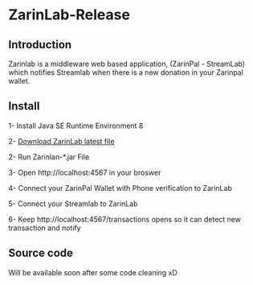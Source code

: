 # ZarinLab-Release

## Introduction
Zarinlab is a middleware web based application, (ZarinPal - StreamLab) which notifies Streamlab when there is a new donation in your Zarinpal wallet.


## Install
1- Install Java SE Runtime Environment 8

2- [Download ZarinLab latest file](https://github.com/pouyaam/ZarinLab-Release/blob/master/ZarinLab-1.0-EARLY-ACCESS.jar?raw=true)

2- Run Zarinlan-*.jar File

3- Open http://localhost:4567 in your broswer

4- Connect your ZarinPal Wallet with Phone verification to ZarinLab

5- Connect your Streamlab to ZarinLab

6- Keep http://localhost:4567/transactions opens so it can detect new transaction and notify

## Source code
Will be available soon after some code cleaning xD
